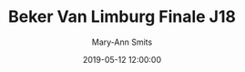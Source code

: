 ---
layout: album
title: Beker Van Limburg Finale J18
description: Beker Van Limburg Finale J18 tussen Hades BBC Hasselt en Hubo Limburg United.
date: 2019-05-12 12:00:00
cover: /albums/2019-05-12-Beker-Van-Limburg-Finale-J18/thumbnails/DSC_0136_zoom.jpg
author: Mary-Ann Smits
archived: true
pagination: 
  enabled: true
  images: true
  imageLayout: image
  itemsPerPage: 256
---